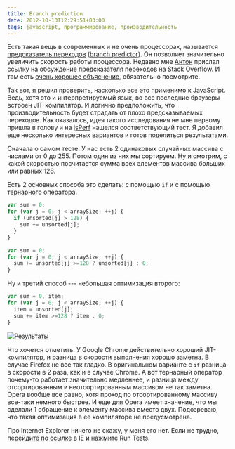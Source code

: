 ```yaml
---
title: Branch prediction
date: 2012-10-13T12:29:51+03:00
tags: javascript, программирование, производительность
---
```


Есть такая вещь в современных и не очень процессорах, называется [предсказатель переходов](http://ru.wikipedia.org/wiki/%D0%9F%D1%80%D0%B5%D0%B4%D1%81%D0%BA%D0%B0%D0%B7%D0%B0%D1%82%D0%B5%D0%BB%D1%8C_%D0%BF%D0%B5%D1%80%D0%B5%D1%85%D0%BE%D0%B4%D0%BE%D0%B2) ([branch predictor](http://en.wikipedia.org/wiki/Branch_predictor)). Он позволяет значительно увеличить скорость работы процессора. Недавно мне [Антон](http://itground.by) прислал ссылку на обсуждение предсказателя переходов на Stack Overflow. И там есть [очень хорошее объяснение](http://stackoverflow.com/a/11227902/682727), обязательно посмотрите.

Так вот, я решил проверить, насколько все это применимо к JavaScript. Ведь, хотя это и интерпретируемый язык, во все последние браузеры встроен JIT-компилятор. И логично предположить, что производительность будет страдать от плохо предсказываемых переходов. Как оказалось, идея такого исследования не мне первому пришла в голову и на [jsPerf](http://jsperf.com) нашелся соответствующий тест. Я добавил еще несколько интересных вариантов и готов поделиться результатами.

Сначала о самом тесте. У нас есть 2 одинаковых случайных массива с числами от 0 до 255. Потом один из них мы сортируем. Ну и смотрим, с какой скоростью посчитается сумма всех элементов массива больших или равных 128.

Есть 2 основных способа это сделать: с помощью `if` и с помощью тернарного оператора.

~~~~~javascript
var sum = 0;
for (var j = 0; j < arraySize; ++j) {
  if (unsorted[j] > 128) {
    sum += unsorted[j];
  }
}
~~~~~

~~~~~javascript
var sum = 0;
for (var j = 0; j < arraySize; ++j) {
  sum += unsorted[j] >=128 ? unsorted[j] : 0;
}
~~~~~

Ну и третий способ --- небольшая оптимизация второго:

~~~~~javascript
var sum = 0, item;
for (var j = 0; j < arraySize; ++j) {
  item = unsorted[j];
  sum += item >=128 ? item : 0;
}
~~~~~

[![Результаты](http://a51056ce8d9b948fb69e-8de36eb37b2366f5a76a776c3dee0b32.r42.cf1.rackcdn.com/branch-prediction.png)](http://jsperf.com/branch-prediction/2)

Что хочется отметить. У Google Chrome действительно хороший JIT-компилятор, и разница в скорости выполнения хорошо заметна. В случае Firefox не все так гладко. В оригинальном варианте с `if` разница в скорости в 2 раза, как и в случае Chrome. А вот тернарный оператор почему-то работает значительно медленнее, и разница между отсортированным и неотсортированным массивом не так заметна. Opera вообще все равно, хотя проход по отсортированному массиву все-таки немного быстрее. И еще для Opera имеет значение, что мы сделали 1 обращение к элементу массива вместо двух. Подозреваю, что такая оптимизация в ее компиляторе не предусмотрена. 

Про Internet Explorer ничего не скажу, у меня его нет. Если не трудно, [перейдите по ссылке](http://jsperf.com/branch-prediction/2) в IE и нажмите Run Tests.
